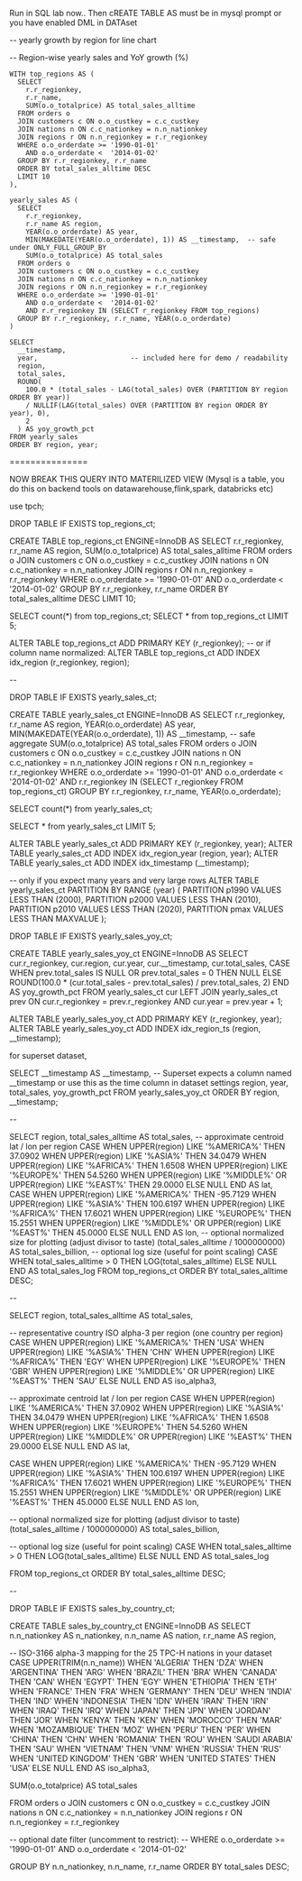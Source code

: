 Run in SQL lab now..
Then cREATE TABLE AS  must be in mysql prompt or you have enabled DML in DATAset

  

-- yearly growth by region for line chart

-- Region-wise yearly sales and YoY growth (%)

```
WITH top_regions AS (
  SELECT
    r.r_regionkey,
    r.r_name,
    SUM(o.o_totalprice) AS total_sales_alltime
  FROM orders o
  JOIN customers c ON o.o_custkey = c.c_custkey
  JOIN nations n ON c.c_nationkey = n.n_nationkey
  JOIN regions r ON n.n_regionkey = r.r_regionkey
  WHERE o.o_orderdate >= '1990-01-01'
    AND o.o_orderdate <  '2014-01-02'
  GROUP BY r.r_regionkey, r.r_name
  ORDER BY total_sales_alltime DESC
  LIMIT 10
),

yearly_sales AS (
  SELECT
    r.r_regionkey,
    r.r_name AS region,
    YEAR(o.o_orderdate) AS year,
    MIN(MAKEDATE(YEAR(o.o_orderdate), 1)) AS __timestamp,  -- safe under ONLY_FULL_GROUP_BY
    SUM(o.o_totalprice) AS total_sales
  FROM orders o
  JOIN customers c ON o.o_custkey = c.c_custkey
  JOIN nations n ON c.c_nationkey = n.n_nationkey
  JOIN regions r ON n.n_regionkey = r.r_regionkey
  WHERE o.o_orderdate >= '1990-01-01'
    AND o.o_orderdate <  '2014-01-02'
    AND r.r_regionkey IN (SELECT r_regionkey FROM top_regions)
  GROUP BY r.r_regionkey, r.r_name, YEAR(o.o_orderdate)
)

SELECT
  __timestamp,
  year,                       -- included here for demo / readability
  region,
  total_sales,
  ROUND(
    100.0 * (total_sales - LAG(total_sales) OVER (PARTITION BY region ORDER BY year))
    / NULLIF(LAG(total_sales) OVER (PARTITION BY region ORDER BY year), 0),
    2
  ) AS yoy_growth_pct
FROM yearly_sales
ORDER BY region, year;

```

===============

NOW BREAK THIS QUERY INTO MATERILIZED VIEW (Mysql is a table, you do this on backend tools on datawarehouse,flink,spark, databricks etc)

use tpch;

DROP TABLE IF EXISTS top_regions_ct;

CREATE TABLE top_regions_ct
ENGINE=InnoDB
AS
SELECT
  r.r_regionkey,
  r.r_name AS region,
  SUM(o.o_totalprice) AS total_sales_alltime
FROM orders o
JOIN customers c ON o.o_custkey = c.c_custkey
JOIN nations n ON c.c_nationkey = n.n_nationkey
JOIN regions r ON n.n_regionkey = r.r_regionkey
WHERE o.o_orderdate >= '1990-01-01'
  AND o.o_orderdate <  '2014-01-02'
GROUP BY r.r_regionkey, r.r_name
ORDER BY total_sales_alltime DESC
LIMIT 10;


SELECT count(*) from top_regions_ct;
SELECT *   from top_regions_ct LIMIT 5;


ALTER TABLE top_regions_ct ADD PRIMARY KEY (r_regionkey);
-- or if column name normalized:
ALTER TABLE top_regions_ct ADD INDEX idx_region (r_regionkey, region);

--


DROP TABLE IF EXISTS yearly_sales_ct;
 

CREATE TABLE yearly_sales_ct
ENGINE=InnoDB
AS
SELECT
  r.r_regionkey,
  r.r_name AS region,
  YEAR(o.o_orderdate) AS year,
  MIN(MAKEDATE(YEAR(o.o_orderdate), 1)) AS __timestamp,  -- safe aggregate
  SUM(o.o_totalprice) AS total_sales
FROM orders o
JOIN customers c ON o.o_custkey = c.c_custkey
JOIN nations n ON c.c_nationkey = n.n_nationkey
JOIN regions r ON n.n_regionkey = r.r_regionkey
WHERE o.o_orderdate >= '1990-01-01'
  AND o.o_orderdate <  '2014-01-02'
  AND r.r_regionkey IN (SELECT r_regionkey FROM top_regions_ct)
GROUP BY r.r_regionkey, r.r_name, YEAR(o.o_orderdate);

SELECT count(*) from yearly_sales_ct;

SELECT * from yearly_sales_ct LIMIT 5;

ALTER TABLE yearly_sales_ct ADD PRIMARY KEY (r_regionkey, year);
ALTER TABLE yearly_sales_ct ADD INDEX idx_region_year (region, year);
ALTER TABLE yearly_sales_ct ADD INDEX idx_timestamp (__timestamp);

-- only if you expect many years and very large rows
ALTER TABLE yearly_sales_ct
PARTITION BY RANGE (year) (
  PARTITION p1990 VALUES LESS THAN (2000),
  PARTITION p2000 VALUES LESS THAN (2010),
  PARTITION p2010 VALUES LESS THAN (2020),
  PARTITION pmax VALUES LESS THAN MAXVALUE
);


DROP TABLE IF EXISTS yearly_sales_yoy_ct;

CREATE TABLE yearly_sales_yoy_ct
ENGINE=InnoDB
AS
SELECT
  cur.r_regionkey,
  cur.region,
  cur.year,
  cur.__timestamp,
  cur.total_sales,
  CASE
    WHEN prev.total_sales IS NULL OR prev.total_sales = 0 THEN NULL
    ELSE ROUND(100.0 * (cur.total_sales - prev.total_sales) / prev.total_sales, 2)
  END AS yoy_growth_pct
FROM yearly_sales_ct cur
LEFT JOIN yearly_sales_ct prev
  ON cur.r_regionkey = prev.r_regionkey AND cur.year = prev.year + 1;


ALTER TABLE yearly_sales_yoy_ct ADD PRIMARY KEY (r_regionkey, year);
ALTER TABLE yearly_sales_yoy_ct ADD INDEX idx_region_ts (region, __timestamp);

for superset dataset,

SELECT
  __timestamp AS __timestamp,   -- Superset expects a column named __timestamp or use this as the time column in dataset settings
  region,
  year,
  total_sales,
  yoy_growth_pct
FROM yearly_sales_yoy_ct
ORDER BY region, __timestamp;



--

SELECT
  region,
  total_sales_alltime        AS total_sales,
  -- approximate centroid lat / lon per region
  CASE
    WHEN UPPER(region) LIKE '%AMERICA%'      THEN 37.0902
    WHEN UPPER(region) LIKE '%ASIA%'         THEN 34.0479
    WHEN UPPER(region) LIKE '%AFRICA%'       THEN 1.6508
    WHEN UPPER(region) LIKE '%EUROPE%'       THEN 54.5260
    WHEN UPPER(region) LIKE '%MIDDLE%' 
      OR UPPER(region) LIKE '%EAST%'         THEN 29.0000
    ELSE NULL
  END AS lat,
  CASE
    WHEN UPPER(region) LIKE '%AMERICA%'      THEN -95.7129
    WHEN UPPER(region) LIKE '%ASIA%'         THEN 100.6197
    WHEN UPPER(region) LIKE '%AFRICA%'       THEN 17.6021
    WHEN UPPER(region) LIKE '%EUROPE%'       THEN 15.2551
    WHEN UPPER(region) LIKE '%MIDDLE%' 
      OR UPPER(region) LIKE '%EAST%'         THEN 45.0000
    ELSE NULL
  END AS lon,
  -- optional normalized size for plotting (adjust divisor to taste)
  (total_sales_alltime / 1000000000)        AS total_sales_billion,
  -- optional log size (useful for point scaling)
  CASE WHEN total_sales_alltime > 0 THEN LOG(total_sales_alltime) ELSE NULL END AS total_sales_log
FROM top_regions_ct
ORDER BY total_sales_alltime DESC;


--

SELECT
  region,
  total_sales_alltime        AS total_sales,

  -- representative country ISO alpha-3 per region (one country per region)
  CASE
    WHEN UPPER(region) LIKE '%AMERICA%'      THEN 'USA'
    WHEN UPPER(region) LIKE '%ASIA%'         THEN 'CHN'
    WHEN UPPER(region) LIKE '%AFRICA%'       THEN 'EGY'
    WHEN UPPER(region) LIKE '%EUROPE%'       THEN 'GBR'
    WHEN UPPER(region) LIKE '%MIDDLE%' 
      OR UPPER(region) LIKE '%EAST%'         THEN 'SAU'
    ELSE NULL
  END AS iso_alpha3,

  -- approximate centroid lat / lon per region
  CASE
    WHEN UPPER(region) LIKE '%AMERICA%'      THEN 37.0902
    WHEN UPPER(region) LIKE '%ASIA%'         THEN 34.0479
    WHEN UPPER(region) LIKE '%AFRICA%'       THEN 1.6508
    WHEN UPPER(region) LIKE '%EUROPE%'       THEN 54.5260
    WHEN UPPER(region) LIKE '%MIDDLE%' 
      OR UPPER(region) LIKE '%EAST%'         THEN 29.0000
    ELSE NULL
  END AS lat,

  CASE
    WHEN UPPER(region) LIKE '%AMERICA%'      THEN -95.7129
    WHEN UPPER(region) LIKE '%ASIA%'         THEN 100.6197
    WHEN UPPER(region) LIKE '%AFRICA%'       THEN 17.6021
    WHEN UPPER(region) LIKE '%EUROPE%'       THEN 15.2551
    WHEN UPPER(region) LIKE '%MIDDLE%' 
      OR UPPER(region) LIKE '%EAST%'         THEN 45.0000
    ELSE NULL
  END AS lon,

  -- optional normalized size for plotting (adjust divisor to taste)
  (total_sales_alltime / 1000000000)        AS total_sales_billion,

  -- optional log size (useful for point scaling)
  CASE WHEN total_sales_alltime > 0 THEN LOG(total_sales_alltime) ELSE NULL END AS total_sales_log

FROM top_regions_ct
ORDER BY total_sales_alltime DESC;


--

DROP TABLE IF EXISTS sales_by_country_ct;

CREATE TABLE sales_by_country_ct
ENGINE=InnoDB
AS
SELECT
  n.n_nationkey                         AS n_nationkey,
  n.n_name                              AS nation,
  r.r_name                              AS region,

  -- ISO-3166 alpha-3 mapping for the 25 TPC-H nations in your dataset
  CASE UPPER(TRIM(n.n_name))
    WHEN 'ALGERIA'        THEN 'DZA'
    WHEN 'ARGENTINA'      THEN 'ARG'
    WHEN 'BRAZIL'         THEN 'BRA'
    WHEN 'CANADA'         THEN 'CAN'
    WHEN 'EGYPT'          THEN 'EGY'
    WHEN 'ETHIOPIA'       THEN 'ETH'
    WHEN 'FRANCE'         THEN 'FRA'
    WHEN 'GERMANY'        THEN 'DEU'
    WHEN 'INDIA'          THEN 'IND'
    WHEN 'INDONESIA'      THEN 'IDN'
    WHEN 'IRAN'           THEN 'IRN'
    WHEN 'IRAQ'           THEN 'IRQ'
    WHEN 'JAPAN'          THEN 'JPN'
    WHEN 'JORDAN'         THEN 'JOR'
    WHEN 'KENYA'          THEN 'KEN'
    WHEN 'MOROCCO'        THEN 'MAR'
    WHEN 'MOZAMBIQUE'     THEN 'MOZ'
    WHEN 'PERU'           THEN 'PER'
    WHEN 'CHINA'          THEN 'CHN'
    WHEN 'ROMANIA'        THEN 'ROU'
    WHEN 'SAUDI ARABIA'   THEN 'SAU'
    WHEN 'VIETNAM'        THEN 'VNM'
    WHEN 'RUSSIA'         THEN 'RUS'
    WHEN 'UNITED KINGDOM' THEN 'GBR'
    WHEN 'UNITED STATES'  THEN 'USA'
    ELSE NULL
  END                                    AS iso_alpha3,

  SUM(o.o_totalprice)                   AS total_sales

FROM orders o
JOIN customers c ON o.o_custkey = c.c_custkey
JOIN nations n   ON c.c_nationkey = n.n_nationkey
JOIN regions r   ON n.n_regionkey = r.r_regionkey

-- optional date filter (uncomment to restrict):
-- WHERE o.o_orderdate >= '1990-01-01' AND o.o_orderdate < '2014-01-02'

GROUP BY n.n_nationkey, n.n_name, r.r_name
ORDER BY total_sales DESC;



```

